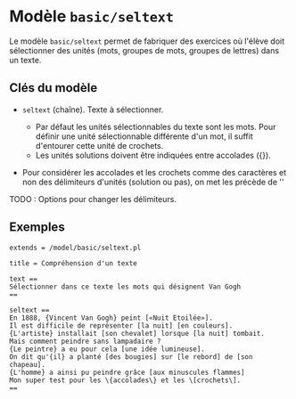 # Modèle `basic/seltext`

Le modèle `basic/seltext` permet de fabriquer des exercices où l'élève doit sélectionner des unités (mots, groupes de mots, groupes de lettres) dans un texte.

## Clés du modèle

* `seltext` (chaîne). Texte à sélectionner.
    * Par défaut les unités sélectionnables du texte sont les mots. Pour définir une unité sélectionnable différente d'un mot, il suffit d'entourer cette unité de crochets.
    * Les unités solutions doivent être indiquées entre accolades ({}).
    
* Pour considérer les accolades et les crochets comme des caractères et non des délimiteurs d'unités (solution ou pas), on met les précède de '\'

TODO : Options pour changer les délimiteurs.

## Exemples

```
extends = /model/basic/seltext.pl

title = Compréhension d'un texte

text ==
Sélectionner dans ce texte les mots qui désignent Van Gogh
==

seltext == 
En 1888, {Vincent Van Gogh} peint [«Nuit Etoilée»]. 
Il est difficile de représenter [la nuit] [en couleurs].
{L'artiste} installait [son chevalet] lorsque [la nuit] tombait.
Mais comment peindre sans lampadaire ? 
{Le peintre} a eu pour cela [une idée lumineuse]. 
On dit qu'{il} a planté [des bougies] sur [le rebord] de [son chapeau]. 
{L'homme} a ainsi pu peindre grâce [aux minuscules flammes]
Mon super test pour les \{accolades\} et les \[crochets\].
==
```
